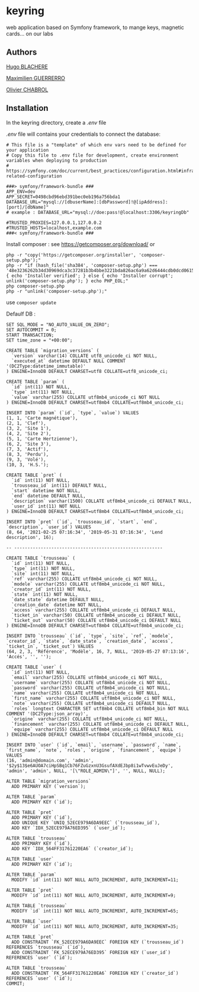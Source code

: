 # keyring

web application based on Symfony framework, to mange keys, magnetic cards... on our labs

## Authors
[Hugo BLACHERE](https://github.com/yugohug0)

[Maximilien GUERRERRO](https://github.com/GsxLephoque)

[Olivier CHABROL](https://github.com/olivierChabrol)

## Installation
In the keyring directory, create a *.env* file 

*.env* file will contains your credentials to connect the database:
```
# This file is a "template" of which env vars need to be defined for your application
# Copy this file to .env file for development, create environment variables when deploying to production
# https://symfony.com/doc/current/best_practices/configuration.html#infrastructure-related-configuration

###> symfony/framework-bundle ###
APP_ENV=dev
APP_SECRET=0498cbd96ebd391bec0eb196a756bda1
DATABASE_URL="mysql://[dbuserName]:[dbPassword]!@[ipAddress]:[port]/[dbName]"
# example : DATABASE_URL="mysql://doe:pass!@localhost:3306/keyringDb"

#TRUSTED_PROXIES=127.0.0.1,127.0.0.2
#TRUSTED_HOSTS=localhost,example.com
###< symfony/framework-bundle ###
```

Install composer : see https://getcomposer.org/download/ or
```
php -r "copy('https://getcomposer.org/installer', 'composer-setup.php');"
php -r "if (hash_file('sha384', 'composer-setup.php') === '48e3236262b34d30969dca3c37281b3b4bbe3221bda826ac6a9a62d6444cdb0dcd0615698a5cbe587c3f0fe57a54d8f5') { echo 'Installer verified'; } else { echo 'Installer corrupt'; unlink('composer-setup.php'); } echo PHP_EOL;"
php composer-setup.php
php -r "unlink('composer-setup.php');"
```


use
```composer update```

Defaulf DB :
```
SET SQL_MODE = "NO_AUTO_VALUE_ON_ZERO";
SET AUTOCOMMIT = 0;
START TRANSACTION;
SET time_zone = "+00:00";

CREATE TABLE `migration_versions` (
  `version` varchar(14) COLLATE utf8_unicode_ci NOT NULL,
  `executed_at` datetime DEFAULT NULL COMMENT '(DC2Type:datetime_immutable)'
) ENGINE=InnoDB DEFAULT CHARSET=utf8 COLLATE=utf8_unicode_ci;

CREATE TABLE `param` (
  `id` int(11) NOT NULL,
  `type` int(11) NOT NULL,
  `value` varchar(255) COLLATE utf8mb4_unicode_ci NOT NULL
) ENGINE=InnoDB DEFAULT CHARSET=utf8mb4 COLLATE=utf8mb4_unicode_ci;

INSERT INTO `param` (`id`, `type`, `value`) VALUES
(1, 1, 'Carte magnétique'),
(2, 1, 'Clef'),
(3, 2, 'Site 1'),
(4, 2, 'Site 2'),
(5, 1, 'Carte Hertzienne'),
(6, 2, 'Site 3'),
(7, 3, 'Actif'),
(8, 3, 'Perdu'),
(9, 3, 'Volé'),
(10, 3, 'H.S.');

CREATE TABLE `pret` (
  `id` int(11) NOT NULL,
  `trousseau_id` int(11) DEFAULT NULL,
  `start` datetime NOT NULL,
  `end` datetime DEFAULT NULL,
  `description` varchar(1500) COLLATE utf8mb4_unicode_ci DEFAULT NULL,
  `user_id` int(11) NOT NULL
) ENGINE=InnoDB DEFAULT CHARSET=utf8mb4 COLLATE=utf8mb4_unicode_ci;

INSERT INTO `pret` (`id`, `trousseau_id`, `start`, `end`, `description`, `user_id`) VALUES
(8, 64, '2021-02-25 07:16:34', '2019-05-31 07:16:34', 'Lend description', 16);

-- --------------------------------------------------------

CREATE TABLE `trousseau` (
  `id` int(11) NOT NULL,
  `type` int(11) NOT NULL,
  `site` int(11) NOT NULL,
  `ref` varchar(255) COLLATE utf8mb4_unicode_ci NOT NULL,
  `modele` varchar(255) COLLATE utf8mb4_unicode_ci NOT NULL,
  `creator_id` int(11) NOT NULL,
  `state` int(11) NOT NULL,
  `date_state` datetime DEFAULT NULL,
  `creation_date` datetime NOT NULL,
  `access` varchar(255) COLLATE utf8mb4_unicode_ci DEFAULT NULL,
  `ticket_in` varchar(50) COLLATE utf8mb4_unicode_ci DEFAULT NULL,
  `ticket_out` varchar(50) COLLATE utf8mb4_unicode_ci DEFAULT NULL
) ENGINE=InnoDB DEFAULT CHARSET=utf8mb4 COLLATE=utf8mb4_unicode_ci;

INSERT INTO `trousseau` (`id`, `type`, `site`, `ref`, `modele`, `creator_id`, `state`, `date_state`, `creation_date`, `access`, `ticket_in`, `ticket_out`) VALUES
(64, 2, 3, 'Référence', 'Modèle', 16, 7, NULL, '2019-05-27 07:13:16', 'Accés', '', '');

CREATE TABLE `user` (
  `id` int(11) NOT NULL,
  `email` varchar(255) COLLATE utf8mb4_unicode_ci NOT NULL,
  `username` varchar(255) COLLATE utf8mb4_unicode_ci NOT NULL,
  `password` varchar(255) COLLATE utf8mb4_unicode_ci NOT NULL,
  `name` varchar(255) COLLATE utf8mb4_unicode_ci NOT NULL,
  `first_name` varchar(255) COLLATE utf8mb4_unicode_ci NOT NULL,
  `note` varchar(255) COLLATE utf8mb4_unicode_ci DEFAULT NULL,
  `roles` longtext CHARACTER SET utf8mb4 COLLATE utf8mb4_bin NOT NULL COMMENT '(DC2Type:json_array)',
  `origine` varchar(255) COLLATE utf8mb4_unicode_ci NOT NULL,
  `financement` varchar(255) COLLATE utf8mb4_unicode_ci DEFAULT NULL,
  `equipe` varchar(255) COLLATE utf8mb4_unicode_ci DEFAULT NULL
) ENGINE=InnoDB DEFAULT CHARSET=utf8mb4 COLLATE=utf8mb4_unicode_ci;

INSERT INTO `user` (`id`, `email`, `username`, `password`, `name`, `first_name`, `note`, `roles`, `origine`, `financement`, `equipe`) VALUES
(16, 'admin@domain.com', 'admin', '$2y$13$e6AUOA7ciHpSBq1Cb76FZuGzxnU3GsufAXdEJbp8i1wTvwvEuJeDy', 'admin', 'admin', NULL, '[\"ROLE_ADMIN\"]', '', NULL, NULL);

ALTER TABLE `migration_versions`
  ADD PRIMARY KEY (`version`);

ALTER TABLE `param`
  ADD PRIMARY KEY (`id`);

ALTER TABLE `pret`
  ADD PRIMARY KEY (`id`),
  ADD UNIQUE KEY `UNIQ_52ECE979A6DA9EEC` (`trousseau_id`),
  ADD KEY `IDX_52ECE979A76ED395` (`user_id`);

ALTER TABLE `trousseau`
  ADD PRIMARY KEY (`id`),
  ADD KEY `IDX_564FF31761220EA6` (`creator_id`);

ALTER TABLE `user`
  ADD PRIMARY KEY (`id`);

ALTER TABLE `param`
  MODIFY `id` int(11) NOT NULL AUTO_INCREMENT, AUTO_INCREMENT=11;

ALTER TABLE `pret`
  MODIFY `id` int(11) NOT NULL AUTO_INCREMENT, AUTO_INCREMENT=9;

ALTER TABLE `trousseau`
  MODIFY `id` int(11) NOT NULL AUTO_INCREMENT, AUTO_INCREMENT=65;

ALTER TABLE `user`
  MODIFY `id` int(11) NOT NULL AUTO_INCREMENT, AUTO_INCREMENT=35;

ALTER TABLE `pret`
  ADD CONSTRAINT `FK_52ECE979A6DA9EEC` FOREIGN KEY (`trousseau_id`) REFERENCES `trousseau` (`id`),
  ADD CONSTRAINT `FK_52ECE979A76ED395` FOREIGN KEY (`user_id`) REFERENCES `user` (`id`);

ALTER TABLE `trousseau`
  ADD CONSTRAINT `FK_564FF31761220EA6` FOREIGN KEY (`creator_id`) REFERENCES `user` (`id`);
COMMIT;
```